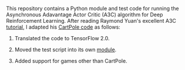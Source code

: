 This repository contains a Python module and test code for running the Asynchronous Adavantage Actor Critic (A3C) algorithm 
for Deep Reinforcement Learning.  After reading Raymond Yuan's excellent A3C
[tutorial](https://medium.com/tensorflow/deep-reinforcement-learning-playing-cartpole-through-asynchronous-advantage-actor-critic-a3c-7eab2eea5296),
I adapted his [CartPole code](https://github.com/tensorflow/models/blob/master/research/a3c_blogpost/a3c_cartpole.py) as follows:

1. Translated the code to TensorFlow 2.0.

2. Moved the test script into its own [module](https://github.com/simondlevy/a3c/blob/master/gym_ac3.py).

3. Added support for games other than CartPole.

